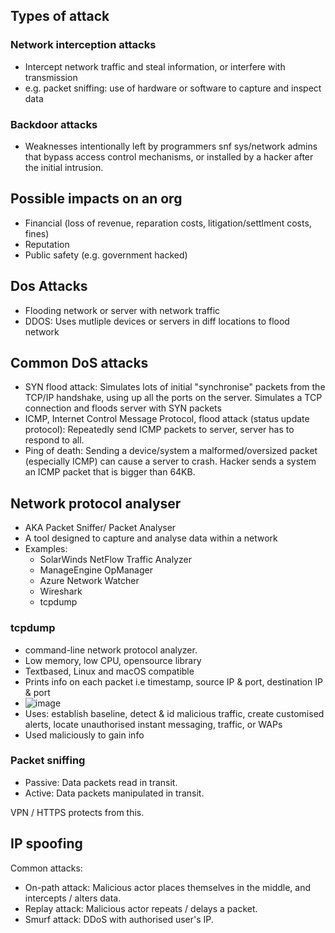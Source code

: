 ## Types of attack

### Network interception attacks

- Intercept network traffic and steal information, or interfere with transmission 
- e.g. packet sniffing: use of hardware or software to capture and inspect data

### Backdoor attacks

- Weaknesses intentionally left by programmers snf sys/network admins that bypass access control mechanisms, or installed by a hacker after the initial intrusion.

## Possible impacts on an org

- Financial (loss of revenue, reparation costs, litigation/settlment costs, fines)
- Reputation
- Public safety (e.g. government hacked)

## Dos Attacks

- Flooding network or server with network traffic
- DDOS: Uses mutliple devices or servers in diff locations to flood network

## Common DoS attacks

- SYN flood attack: Simulates lots of initial "synchronise" packets from the TCP/IP handshake, using up all the ports on the server. Simulates a TCP connection and floods server with SYN packets
- ICMP, Internet Control Message Protocol, flood attack (status update protocol): Repeatedly send ICMP packets to server, server has to respond to all.
- Ping of death: Sending a device/system a malformed/oversized packet (especially ICMP) can cause a server to crash. Hacker sends a system an ICMP packet that is bigger than 64KB.

## Network protocol analyser

- AKA Packet Sniffer/ Packet Analyser
- A tool designed to capture and analyse data within a network
- Examples:
  - SolarWinds NetFlow Traffic Analyzer
  - ManageEngine OpManager
  - Azure Network Watcher
  - Wireshark
  - tcpdump

### tcpdump

-  command-line network protocol analyzer.
-  Low memory, low CPU, opensource library
-  Textbased, Linux and macOS compatible
-  Prints info on each packet i.e timestamp, source IP & port, destination IP & port
- ![image](https://github.com/user-attachments/assets/a06ea55f-2d49-4784-b051-e6c57bf37da9)
- Uses: establish baseline, detect & id malicious traffic, create customised alerts, locate unauthorised instant messaging, traffic, or WAPs
- Used maliciously to gain info
  
### Packet sniffing

- Passive: Data packets read in transit.
- Active: Data packets manipulated in transit.

VPN / HTTPS protects from this.

## IP spoofing

Common attacks:

- On-path attack: Malicious actor places themselves in the middle, and intercepts / alters data.
- Replay attack: Malicious actor repeats / delays a packet.
- Smurf attack: DDoS with authorised user's IP.
